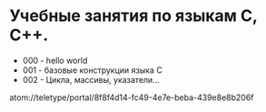 # Учебные занятия по языкам C, C++.
* 000 - hello world
* 001 - базовые конструкции языка C
* 002 - Цикла, массивы, указатели...


atom://teletype/portal/8f8f4d14-fc49-4e7e-beba-439e8e8b206f
